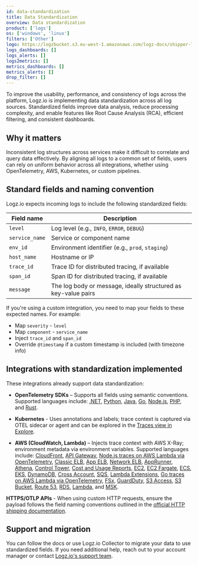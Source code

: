 ```yaml
---
id: data-standardization
title: Data Standardization
overview: Data standardization
product: ['logs']
os: ['windows', 'linux']
filters: ['Other']
logo: https://logzbucket.s3.eu-west-1.amazonaws.com/logz-docs/shipper-logos/logz-symbol.svg
logs_dashboards: []
logs_alerts: []
logs2metrics: []
metrics_dashboards: []
metrics_alerts: []
drop_filter: []
---
```


To improve the usability, performance, and consistency of logs across the platform, Logz.io is implementing data standardization across all log sources. Standardized fields improve data analysis, reduce processing complexity, and enable features like Root Cause Analysis (RCA), efficient filtering, and consistent dashboards.

## Why it matters

Inconsistent log structures across services make it difficult to correlate and query data effectively. By aligning all logs to a common set of fields, users can rely on uniform behavior across all integrations, whether using OpenTelemetry, AWS, Kubernetes, or custom pipelines.

## Standard fields and naming convention

Logz.io expects incoming logs to include the following standardized fields:

| Field name | Description | 
| -- | -- |
| `level` |	Log level (e.g., `INFO`, `ERROR`, `DEBUG`) |
| `service_name` | Service or component name |
| `env_id` | Environment identifier (e.g., `prod`, `staging`) |
| `host_name` | Hostname or IP |
| `trace_id` | Trace ID for distributed tracing, if available |
| `span_id` | Span ID for distributed tracing, if available |
| `message` | The log body or message, ideally structured as key-value pairs |

If you're using a custom integration, you need to map your fields to these expected names. For example:

* Map `severity` - `level`
* Map `component` - `service_name`
* Inject `trace_id` and `span_id`
* Override `@timestamp` if a custom timestamp is included (with timezone info)

## Integrations with standardization implemented

These integrations already support data standardization:

* **OpenTelemetry SDKs** – Supports all fields using semantic conventions. Supported languages include: [.NET](https://docs.logz.io/docs/shipping/Code/dotnet/), [Python](https://docs.logz.io/docs/shipping/Code/Python/), [Java](https://docs.logz.io/docs/shipping/Code/Java/), [Go](https://docs.logz.io/docs/shipping/Code/GO/), [Node.js](https://docs.logz.io/docs/shipping/Code/Node-js/), [PHP](https://docs.logz.io/docs/shipping/Code/php/), and [Rust](https://docs.logz.io/docs/shipping/Code/Rust/).

* **Kubernetes** - Uses annotations and labels; trace context is captured via OTEL sidecar or agent and can be explored in the [Traces view in Explore](https://docs.logz.io/docs/user-guide/explore/trace-view/#configure-trace-view).

* **AWS (CloudWatch, Lambda)** – Injects trace context with AWS X-Ray; environment metadata via environment variables. Supported languages include: [CloudFront](https://docs.logz.io/docs/shipping/aws/aws-cloudfront/), [API Gateway](https://docs.logz.io/docs/shipping/AWS/AWS-API-Gateway/), [Node.js traces on AWS Lambda via OpenTelemetry](https://docs.logz.io/docs/shipping/code/node-js/#traces), [Classic ELB](https://docs.logz.io/docs/shipping/AWS/Amazon-Classic-ELB/), [App ELB](https://docs.logz.io/docs/shipping/AWS/AWS-App-ELB/), [Network ELB](https://docs.logz.io/docs/shipping/AWS/AWS-Network-ELB/), [AppRunner](https://docs.logz.io/docs/shipping/AWS/AWS-AppRunner/), [Athena](https://docs.logz.io/docs/shipping/AWS/AWS-Athena/), [Control Tower](https://docs.logz.io/docs/shipping/AWS/AWS-Control-Tower/), [Cost and Usage Reports](https://docs.logz.io/docs/shipping/aws/aws-cost-and-usage-reports/), [EC2](https://docs.logz.io/docs/shipping/AWS/AWS-EC2/), [EC2 Fargate](https://docs.logz.io/docs/shipping/AWS/AWS-ECS-Fargate/), [ECS](https://docs.logz.io/docs/shipping/AWS/AWS-ECS/), [EKS](https://docs.logz.io/docs/shipping/AWS/aws-eks/), [DynamoDB](https://docs.logz.io/docs/shipping/AWS/AWS-DynamoDB/), [Cross Account](https://docs.logz.io/docs/shipping/AWS/AWS-cross-account/), [SQS](https://docs.logz.io/docs/shipping/AWS/aws-SQS/), [Lambda Extensions](https://docs.logz.io/docs/shipping/AWS/Lambda-extensions/), [Go traces on AWS Lambda via OpenTelemetry](https://docs.logz.io/docs/shipping/Code/GO/#traces), [FSx](https://docs.logz.io/docs/shipping/AWS/AWS-FSx/), [GuardDuty](https://docs.logz.io/docs/shipping/AWS/GuardDuty/), [S3 Access](https://docs.logz.io/docs/shipping/AWS/AWS-S3-Access/), [S3 Bucket](https://docs.logz.io/docs/shipping/AWS/AWS-S3-Bucket/), [Route 53](https://docs.logz.io/docs/shipping/AWS/AWS-Route-53/), [RDS](https://docs.logz.io/docs/shipping/AWS/AWS-RDS/), [Lambda](https://docs.logz.io/docs/shipping/AWS/AWS-Lambda/), and [MSK](https://docs.logz.io/docs/shipping/AWS/AWS-MSK/).

**HTTPS/OTLP APIs** - When using custom HTTP requests, ensure the payload follows the field naming conventions outlined in the [official HTTP shipping documentation](https://docs.logz.io/docs/shipping/code/http/).

## Support and migration

You can follow the docs or use Logz.io Collector to migrate your data to use standardized fields. If you need additional help, reach out to your account manager or contact [Logz.io's support team](mailto:help@logz.io).